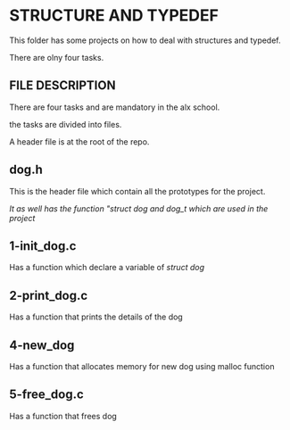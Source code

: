 # STRUCTURE AND TYPEDEF

This folder has some projects on how to deal with structures and typedef.

There are olny four tasks.

## FILE DESCRIPTION

There are four tasks and are mandatory in the alx school.

the tasks are divided into files.

A header file is at the root of the repo.

## dog.h

This is the header file which contain all the prototypes for the project.

_It as well has the function "struct dog and dog_t which are used in the project_

## 1-init_dog.c 

Has a function which declare a variable of *struct dog*

## 2-print_dog.c

Has a function that prints the details of the dog

## 4-new_dog

Has a function that allocates memory for new dog using malloc function

## 5-free_dog.c

Has a function that frees dog
